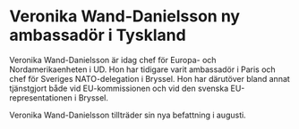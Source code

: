# Veronika Wand-Danielsson ny ambassadör i Tyskland

Veronika Wand\-Danielsson är idag chef för Europa\- och Nordamerikaenheten i UD. Hon har tidigare varit ambassadör i Paris och chef för Sveriges NATO\-delegation i Bryssel. Hon har därutöver bland annat tjänstgjort både vid EU\-kommissionen och vid den svenska EU\-representationen i Bryssel.

Veronika Wand\-Danielsson tillträder sin nya befattning i augusti.
